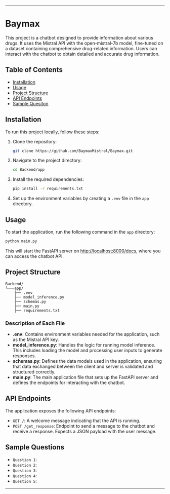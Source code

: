 
---

# Baymax

This project is a chatbot designed to provide information about various drugs. It uses the Mistral API with the open-mistral-7b model, fine-tuned on a dataset containing comprehensive drug-related information. Users can interact with the chatbot to obtain detailed and accurate drug information.

## Table of Contents
- [Installation](#installation)
- [Usage](#usage)
- [Project Structure](#project-structure)
- [API Endpoints](#api-endpoints)
- [Sample Quesiton](#sample-questions)

## Installation

To run this project locally, follow these steps:

1. Clone the repository:
   ```bash
   git clone https://github.com/BaymaxMistral/Baymax.git
   ```

2. Navigate to the project directory:
   ```bash
   cd Backend/app
   ```

3. Install the required dependencies:
   ```bash
   pip install -r requirements.txt
   ```

4. Set up the environment variables by creating a `.env` file in the `app` directory.

## Usage

To start the application, run the following command in the `app` directory:

```bash
python main.py
```

This will start the FastAPI server on [http://localhost:8000/docs](http://localhost:8000/docs), where you can access the chatbot API.

## Project Structure

```
Backend/
└───app/
    ├── .env
    ├── model_inference.py
    ├── schemas.py
    ├── main.py
    ├── requirements.txt

```

### Description of Each File

- **.env**: Contains environment variables needed for the application, such as the Mistral API key.
- **model_inference.py**: Handles the logic for running model inference. This includes loading the model and processing user inputs to generate responses.
- **schemas.py**: Defines the data models used in the application, ensuring that data exchanged between the client and server is validated and structured correctly.
- **main.py**: The main application file that sets up the FastAPI server and defines the endpoints for interacting with the chatbot.


## API Endpoints

The application exposes the following API endpoints:

- `GET /`: A welcome message indicating that the API is running.
- `POST /get_response`: Endpoint to send a message to the chatbot and receive a response. Expects a JSON payload with the user message.

## Sample Questions

- `Question 1`: 
- `Question 2`:
- `Question 3`: 
- `Question 4`:
- `Question 5`: 


---
